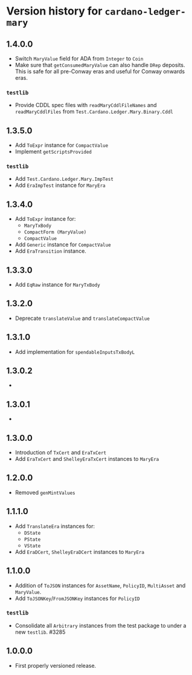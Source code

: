 # Version history for `cardano-ledger-mary`

## 1.4.0.0

* Switch `MaryValue` field for ADA from `Integer` to `Coin`
* Make sure that `getConsumedMaryValue` can also handle `DRep` deposits. This is safe for
  all pre-Conway eras and useful for Conway onwards eras.

### `testlib`

* Provide CDDL spec files with `readMaryCddlFileNames` and `readMaryCddlFiles` from
  `Test.Cardano.Ledger.Mary.Binary.Cddl`

## 1.3.5.0

* Add `ToExpr` instance for `CompactValue`
* Implement `getScriptsProvided`

### `testlib`

* Add `Test.Cardano.Ledger.Mary.ImpTest`
* Add `EraImpTest` instance for `MaryEra`

## 1.3.4.0

* Add `ToExpr` instance for:
  * `MaryTxBody`
  * `CompactForm (MaryValue)`
  * `CompactValue`
* Add `Generic` instance for `CompactValue`
* Add `EraTransition` instance.

## 1.3.3.0

* Add `EqRaw` instance for `MaryTxBody`

## 1.3.2.0

* Deprecate `translateValue` and `translateCompactValue`

## 1.3.1.0

* Add implementation for `spendableInputsTxBodyL`

## 1.3.0.2

*

## 1.3.0.1

*

## 1.3.0.0

* Introduction of `TxCert` and `EraTxCert`
* Add `EraTxCert` and `ShelleyEraTxCert` instances to `MaryEra`

## 1.2.0.0

* Removed `genMintValues`

## 1.1.1.0

* Add `TranslateEra` instances for:
  * `DState`
  * `PState`
  * `VState`
* Add `EraDCert`, `ShelleyEraDCert` instances to `MaryEra`

## 1.1.0.0

* Addition of `ToJSON` instances for `AssetName`, `PolicyID`, `MultiAsset` and `MaryValue`.
* Add `ToJSONKey`/`FromJSONKey` instances for `PolicyID`

### `testlib`

* Consolidate all `Arbitrary` instances from the test package to under a new `testlib`. #3285

## 1.0.0.0

* First properly versioned release.
